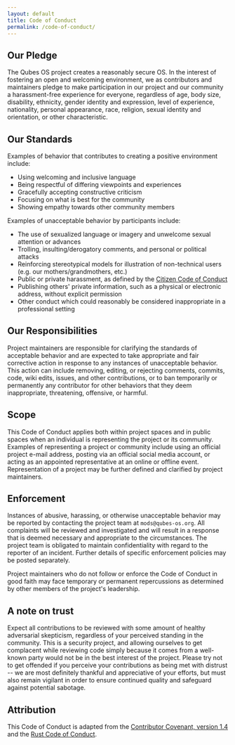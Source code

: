 ```yaml
---
layout: default
title: Code of Conduct
permalink: /code-of-conduct/
---
```


## Our Pledge

The Qubes OS project creates a reasonably secure OS. In the interest of fostering an open and welcoming environment, we as contributors and maintainers pledge to make participation in our project and our community a harassment-free experience for everyone, regardless of age, body size, disability, ethnicity, gender identity and expression, level of experience, nationality, personal appearance, race, religion, sexual identity and orientation, or other characteristic.

## Our Standards

Examples of behavior that contributes to creating a positive environment include:
- Using welcoming and inclusive language
- Being respectful of differing viewpoints and experiences
- Gracefully accepting constructive criticism
- Focusing on what is best for the community
- Showing empathy towards other community members

Examples of unacceptable behavior by participants include:
- The use of sexualized language or imagery and unwelcome sexual attention or advances
- Trolling, insulting/derogatory comments, and personal or political attacks
- Reinforcing stereotypical models for illustration of non-technical users (e.g. our mothers/grandmothers, etc.)
- Public or private harassment, as defined by the [Citizen Code of Conduct](http://citizencodeofconduct.org/)
- Publishing others' private information, such as a physical or electronic address, without explicit permission
- Other conduct which could reasonably be considered inappropriate in a professional setting

## Our Responsibilities

Project maintainers are responsible for clarifying the standards of acceptable behavior and are expected to take appropriate and fair corrective action in response to any instances of unacceptable behavior. This action can include removing, editing, or rejecting comments, commits, code, wiki edits, issues, and other contributions, or to ban temporarily or permanently any contributor for other behaviors that they deem inappropriate, threatening, offensive, or harmful.

## Scope

This Code of Conduct applies both within project spaces and in public spaces when an individual is representing the project or its community. Examples of representing a project or community include using an official project e-mail address, posting via an official social media account, or acting as an appointed representative at an online or offline event. Representation of a project may be further defined and clarified by project maintainers.

## Enforcement

Instances of abusive, harassing, or otherwise unacceptable behavior may be reported by contacting the project team at `mods@qubes-os.org`. All complaints will be reviewed and investigated and will result in a response that is deemed necessary and appropriate to the circumstances. The project team is obligated to maintain confidentiality with regard to the reporter of an incident. Further details of specific enforcement policies may be posted separately.

Project maintainers who do not follow or enforce the Code of Conduct in good faith may face temporary or permanent repercussions as determined by other members of the project's leadership.

## A note on trust

Expect all contributions to be reviewed with some amount of healthy adversarial skepticism, regardless of your perceived standing in the community.
This is a security project, and allowing ourselves to get complacent while reviewing code simply because it comes from a well-known party would not be in the best interest of the project.
Please try not to get offended if you perceive your contributions as being met with distrust -- we are most definitely thankful and appreciative of your efforts, but must also remain vigilant in order to ensure continued quality and safeguard against potential sabotage.

## Attribution

This Code of Conduct is adapted from the [Contributor Covenant, version 1.4](http://contributor-covenant.org/version/1/4) and the [Rust Code of Conduct](https://www.rust-lang.org/en-US/conduct.html).
